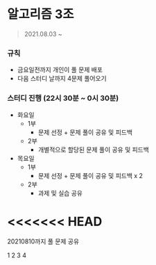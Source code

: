 # 알고리즘 3조
> 2021.08.03 ~
### 규칙
- 금요일전까지 개인이 풀 문제 배포
- 다음 스터디 날까지 4문제 풀어오기 

### 스터디 진행 (22시 30분 ~ 0시 30분)
- 화요일 
    - 1부
        - 문제 선정 + 문제 풀이 공유 및 피드백
    - 2부
        - 개별적으로 할당된 문제 풀이 공유 및 피드백 
- 목요일 
    - 1부
        - 문제 선정 +  문제 풀이 공유 및 피드백 x 2
    - 2부
        - 과제 및 실습 공유




<<<<<<< HEAD
=======
<!-- 
다음 스터디 날까지 4문제 풀어오기 

화요일 

1부

같이 풀 문제 선정 + 문제 풀이 공유 및 피드백


2부

개별적으로 할당된 문제 풀이 공유 및 피드백 




목요일 

1부

같이 풀 문제선정 +  문제 풀이 공유 및 피드백x2

2부

과제 및 실습 공유
각 풀 문제 선정 및 공유
 
-->



20210810까지 풀 문제 공유

1 
2
3
4






